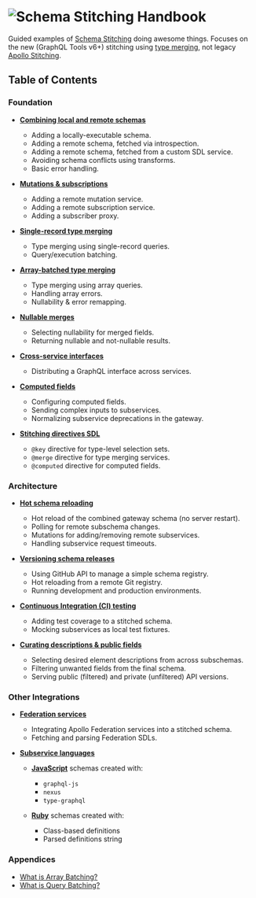 # ![Schema Stitching Handbook](./images/banner-1.jpg)

Guided examples of [Schema Stitching](https://www.graphql-tools.com/docs/stitch-combining-schemas) doing awesome things. Focuses on the new (GraphQL Tools v6+) stitching using [type merging](https://www.graphql-tools.com/docs/stitch-type-merging), not legacy [Apollo Stitching](https://www.apollographql.com/docs/federation/migrating-from-stitching/).

## Table of Contents

### Foundation

- **[Combining local and remote schemas](./combining-local-and-remote-schemas)**

  - Adding a locally-executable schema.
  - Adding a remote schema, fetched via introspection.
  - Adding a remote schema, fetched from a custom SDL service.
  - Avoiding schema conflicts using transforms.
  - Basic error handling.

- **[Mutations &amp; subscriptions](./mutations-and-subscriptions)**

  - Adding a remote mutation service.
  - Adding a remote subscription service.
  - Adding a subscriber proxy.

- **[Single-record type merging](./type-merging-single-records)**

  - Type merging using single-record queries.
  - Query/execution batching.

- **[Array-batched type merging](./type-merging-arrays)**

  - Type merging using array queries.
  - Handling array errors.
  - Nullability & error remapping.

- **[Nullable merges](./type-merging-nullables)**

  - Selecting nullability for merged fields.
  - Returning nullable and not-nullable results.

- **[Cross-service interfaces](./type-merging-interfaces)**

  - Distributing a GraphQL interface across services.

- **[Computed fields](./computed-fields)**

  - Configuring computed fields.
  - Sending complex inputs to subservices.
  - Normalizing subservice deprecations in the gateway.

- **[Stitching directives SDL](./stitching-directives-sdl)**

  - `@key` directive for type-level selection sets.
  - `@merge` directive for type merging services.
  - `@computed` directive for computed fields.

### Architecture

- **[Hot schema reloading](./hot-schema-reloading)**

  - Hot reload of the combined gateway schema (no server restart).
  - Polling for remote subschema changes.
  - Mutations for adding/removing remote subservices.
  - Handling subservice request timeouts.

- **[Versioning schema releases](./versioning-schema-releases)**

  - Using GitHub API to manage a simple schema registry.
  - Hot reloading from a remote Git registry.
  - Running development and production environments.

- **[Continuous Integration (CI) testing](./continuous-integration-testing)**

  - Adding test coverage to a stitched schema.
  - Mocking subservices as local test fixtures.

- **[Curating descriptions &amp; public fields](./curating-descriptions-and-fields)**

  - Selecting desired element descriptions from across subschemas.
  - Filtering unwanted fields from the final schema.
  - Serving public (filtered) and private (unfiltered) API versions.

### Other Integrations

- **[Federation services](./federation-services)**

  - Integrating Apollo Federation services into a stitched schema.
  - Fetching and parsing Federation SDLs.

- **[Subservice languages](./subservice-languages)**

  - **[JavaScript](./javascript)** schemas created with:
    - `graphql-js`
    - `nexus`
    - `type-graphql`

  - **[Ruby](./ruby)** schemas created with:
    - Class-based definitions
    - Parsed definitions string

### Appendices

- [What is Array Batching?](https://github.com/gmac/schema-stitching-demos/wiki/Batching-Arrays-and-Queries#what-is-array-batching)
- [What is Query Batching?](https://github.com/gmac/schema-stitching-demos/wiki/Batching-Arrays-and-Queries#what-is-query-batching)
